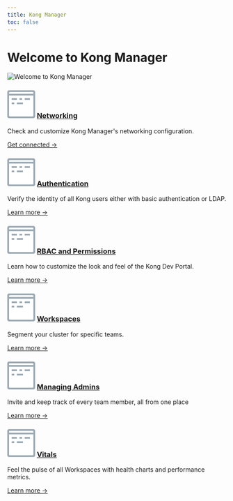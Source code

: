 ```yaml
---
title: Kong Manager
toc: false
---
```


# Welcome to Kong Manager

![Welcome to Kong Manager](https://konghq.com/wp-content/uploads/2018/11/km-overview.png)

<div class="docs-grid">
  <div class="docs-grid-block">
    <h3>
        <img src="/assets/images/icons/documentation/icn-window.svg" />
        <a href="/enterprise/{{page.kong_version}}/kong-manager/networking">Networking</a>
    </h3>
    <p>Check and customize Kong Manager's networking configuration.</p>
    <a href="/enterprise/{{page.kong_version}}/kong-manager/networking">
        Get connected &rarr;
    </a>
  </div>

  <div class="docs-grid-block">
    <h3>
        <img src="/assets/images/icons/documentation/icn-window.svg" />
        <a href="/enterprise/{{page.kong_version}}/kong-manager/configuration/authentication">Authentication</a>
    </h3>
    <p>Verify the identity of all Kong users either with basic authentication or LDAP.</p>
    <a href="/enterprise/{{page.kong_version}}/kong-manager/configuration/authentication">Learn more &rarr;</a>
  </div>

  <div class="docs-grid-block">
    <h3>
        <img src="/assets/images/icons/documentation/icn-window.svg" />
        <a href="/enterprise/{{page.kong_version}}/kong-manager/organization-management/rbac-and-perms/">
          RBAC and Permissions</a>
    </h3>
    <p>Learn how to customize the look and feel of the Kong Dev Portal.</p>
    <a href="/enterprise/{{page.kong_version}}/organization-management/rbac-and-perms">Learn more &rarr;</a>
  </div>

  <div class="docs-grid-block">
    <h3>
        <img src="/assets/images/icons/documentation/icn-window.svg" />
        <a href="/enterprise/{{page.kong_version}}/kong-manager/organization-management/workspaces">Workspaces</a>
    </h3>
    <p>Segment your cluster for specific teams.</p>
    <a href="/enterprise/{{page.kong_version}}/kong-manager/organization-management/workspaces">Learn more &rarr;</a>
  </div>


  <div class="docs-grid-block">
    <h3>
        <img src="/assets/images/icons/documentation/icn-window.svg" />
        <a href="/enterprise/{{page.kong_version}}/kong-manager/organization-management/managing-admins">Managing Admins</a>
    </h3>
    <p>Invite and keep track of every team member, all from one place</p>
    <a href="/enterprise/{{page.kong_version}}/organization-management/managing-admins">Learn more &rarr;</a>
  </div>

  <div class="docs-grid-block">
    <h3>
        <img src="/assets/images/icons/documentation/icn-window.svg" />
        <a href="/enterprise/{{page.kong_version}}/kong-manager/vitals">Vitals</a>
    </h3>
    <p>Feel the pulse of all Workspaces with health charts and performance metrics.</p>
    <a href="/enterprise/{{page.kong_version}}/kong-manager/vitals">Learn more &rarr;</a>
  </div>

</div>
